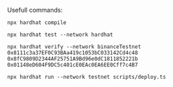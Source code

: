 Usefull commands:


`npx hardhat compile`

`npx hardhat test --network hardhat`

`npx hardhat verify --network binanceTestnet 0x8111c3a37EF0C93BAa419c1053bC033142Cd4c48 0x8fC9809D2344AF25751A9Bd96e0dC1811852221b 0x01148eD604F9DC5c401cE0EAc0EA6EE0Cff7c4B7`

`npx hardhat run --network testnet scripts/deploy.ts`